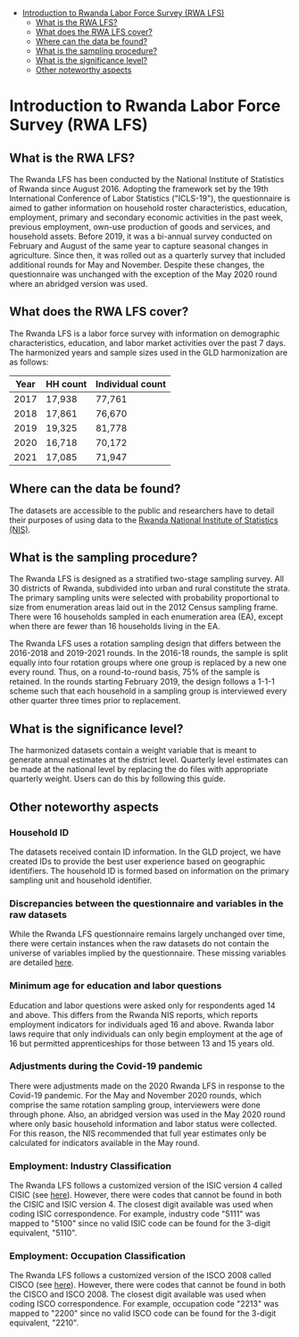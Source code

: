 
-   [Introduction to Rwanda Labor Force Survey (RWA
    LFS)](#introduction-to-rwanda-labor-force-survey-rwa-lfs)
    -   [What is the RWA LFS?](#what-is-the-rwa-lfs)
    -   [What does the RWA LFS cover?](#what-does-the-rwa-lfs-cover)
    -   [Where can the data be found?](#where-can-the-data-be-found)
    -   [What is the sampling
        procedure?](#what-is-the-sampling-procedure)
    -   [What is the significance
        level?](#what-is-the-significance-level)
    -   [Other noteworthy aspects](#other-noteworthy-aspects)

# Introduction to Rwanda Labor Force Survey (RWA LFS)

## What is the RWA LFS?

The Rwanda LFS has been conducted by the National Institute of Statistics of Rwanda since August 2016. Adopting the framework set by the 19th International Conference of Labor Statistics ("ICLS-19"), the questionnaire is aimed to gather information on household roster characteristics, education, employment, primary and secondary economic activities in the past week, previous employment, own-use production of goods and services, and household assets.  Before 2019, it was a bi-annual survey conducted on February and August of the same year to capture seasonal changes in agriculture. Since then, it was rolled out as a quarterly survey that included additional rounds for May and November. Despite these changes, the questionnaire was unchanged with the exception of the May 2020 round where an abridged version was used.

## What does the RWA LFS cover?

The Rwanda LFS is a labor force survey with information on demographic characteristics, education, and labor market activities over the past 7 days. The harmonized years and sample sizes used in the GLD harmonization are as follows:

| Year | HH count | Individual count |
|---|---|---|
| 2017 |          17,938  |                      77,761  |
| 2018 |          17,861  |                      76,670  |
| 2019 |          19,325  |                      81,778  |
| 2020 |          16,718  |                      70,172  |
| 2021 |          17,085  |                      71,947  |


## Where can the data be found?

The datasets are accessible to the public and researchers have to detail their purposes of using data to the [Rwanda National Institute of Statistics (NIS)](https://microdata.statistics.gov.rw/index.php/catalog). 

## What is the sampling procedure?

The Rwanda LFS is designed as a stratified two-stage sampling survey. All 30 districts of Rwanda, subdivided into urban and rural constitute the strata. The primary sampling units were selected with probability proportional to size from enumeration areas laid out in the 2012 Census sampling frame. There were 16 households sampled in each enumeration area (EA), except when there are fewer than 16 households living in the EA. 

The Rwanda LFS uses a rotation sampling design that differs between the 2016-2018 and 2019-2021 rounds. In the 2016-18 rounds, the sample is split equally into four rotation groups where one group is replaced by a new one every round. Thus, on a round-to-round basis, 75% of the sample is retained. In the rounds starting February 2019, the design follows a 1-1-1 scheme such that each household in a sampling group is interviewed every other quarter three times prior to replacement.

## What is the significance level?

The harmonized datasets contain a weight variable that is meant to generate annual estimates at the district level. Quarterly level estimates can be made at the national level by replacing the do files with appropriate quarterly weight. Users can do this by following this guide. 

## Other noteworthy aspects

### Household ID

The datasets received contain ID information. In the GLD project, we have created IDs to provide the best user experience based on geographic identifiers. The household ID is formed based on information on the primary sampling unit and household identifier. 

### Discrepancies between the questionnaire and variables in the raw datasets

While the Rwanda LFS questionnaire remains largely unchanged over time, there were certain instances when the raw datasets do not contain the universe of variables implied by the questionnaire. These missing variables are detailed [here](Missing%20variables.md).

### Minimum age for education and labor questions

Education and labor questions were asked only for respondents aged 14 and above. This differs from the Rwanda NIS reports, which reports employment indicators for individuals aged 16 and above. Rwanda labor laws require that only individuals can only begin employment at the age of 16 but permitted apprenticeships for those between 13 and 15 years old.  

### Adjustments during the Covid-19 pandemic

There were adjustments made on the 2020 Rwanda LFS in response to the Covid-19 pandemic. For the May and November 2020 rounds, which comprise the same rotation sampling group, interviewers were done through phone. Also, an abridged version was used in the May 2020 round where only basic household information and labor status were collected. For this reason, the NIS recommended that full year estimates only be calculated for indicators available in the May round. 

### Employment: Industry Classification

The Rwanda LFS follows a customized version of the ISIC version 4 called CISIC (see [here]()). However, there were codes that cannot be found in both the CISIC and ISIC version 4. The closest digit available was used when coding ISIC correspondence. For example, industry code "5111" was mapped to "5100" since no valid ISIC code can be found for the 3-digit equivalent, "5110". 

### Employment: Occupation Classification

The Rwanda LFS follows a customized version of the ISCO 2008 called CISCO (see [here]()). However, there were codes that cannot be found in both the CISCO and ISCO 2008. The closest digit available was used when coding ISCO correspondence. For example, occupation code "2213" was mapped to "2200" since no valid ISCO code can be found for the 3-digit equivalent, "2210". 


